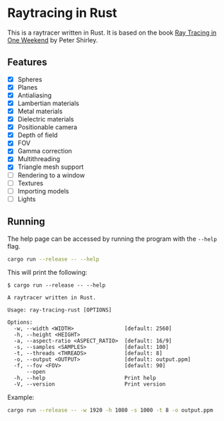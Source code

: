 # Raytracing in Rust

This is a raytracer written in Rust. It is based on the book [Ray Tracing in One Weekend](https://raytracing.github.io/books/RayTracingInOneWeekend.html) by Peter Shirley.

## Features

- [x] Spheres
- [x] Planes
- [x] Antialiasing
- [x] Lambertian materials
- [x] Metal materials
- [x] Dielectric materials
- [x] Positionable camera
- [x] Depth of field
- [x] FOV
- [x] Gamma correction
- [x] Multithreading
- [x] Triangle mesh support
- [ ] Rendering to a window
- [ ] Textures
- [ ] Importing models
- [ ] Lights

## Running

The help page can be accessed by running the program with the `--help` flag.

```bash
cargo run --release -- --help
```

This will print the following:

```
$ cargo run --release -- --help

A raytracer written in Rust.

Usage: ray-tracing-rust [OPTIONS]

Options:
  -w, --width <WIDTH>                [default: 2560]
  -h, --height <HEIGHT>              
  -a, --aspect-ratio <ASPECT_RATIO>  [default: 16/9]
  -s, --samples <SAMPLES>            [default: 100]
  -t, --threads <THREADS>            [default: 8]
  -o, --output <OUTPUT>              [default: output.ppm]
  -f, --fov <FOV>                    [default: 90]
      --open                         
  -h, --help                         Print help
  -V, --version                      Print version
```

Example:

```bash
cargo run --release -- -w 1920 -h 1080 -s 1000 -t 8 -o output.ppm
```
